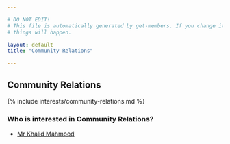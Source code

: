 ```yaml
---

# DO NOT EDIT!
# This file is automatically generated by get-members. If you change it, bad
# things will happen.

layout: default
title: "Community Relations"

---
```


## Community Relations

{% include interests/community-relations.md %}

### Who is interested in Community Relations?


* [Mr Khalid Mahmood](/members/mr-khalid-mahmood.html)
